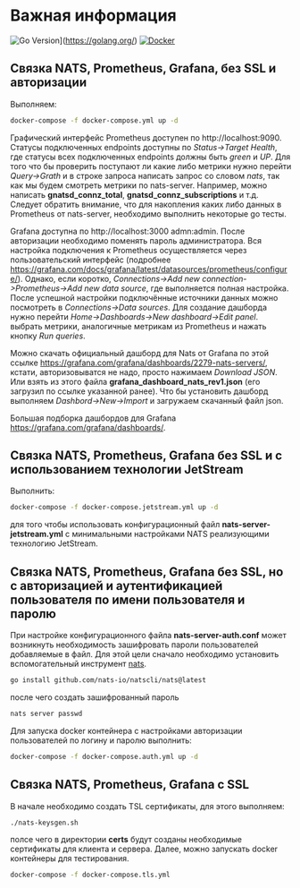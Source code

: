 # Важная информация

![Go Version](https://img.shields.io/badge/Go-1.25+-00ADD8?style=flat&logo=go)](https://golang.org/)
[![Docker](https://img.shields.io/badge/Docker-Ready-2496ED?style=flat&logo=docker)](https://www.docker.com/)

## Связка NATS, Prometheus, Grafana, без SSL и авторизации

Выполняем:

```bash
docker-compose -f docker-compose.yml up -d
```

Графический интерфейс Prometheus доступен по http://localhost:9090. Статусы подключенных endpoints доступны по _Status->Target Health_, где статусы всех подключенных endpoints должны быть _green_ и _UP_. Для того что бы проверить поступают ли какие либо метрики нужно перейти _Query->Grath_ и в строке запроса написать запрос со словом _nats_, так как мы будем смотреть метрики по nats-server.
Например, можно написать **gnatsd_connz_total**, **gnatsd_connz_subscriptions** и т.д. Следует обратить внимание, что для накопления каких либо данных в Prometheus от nats-server, необходимо выполнить некоторые go тесты.

Grafana доступна по http://localhost:3000 admn:admin. После авторизации необходимо поменять пароль администратора. Вся настройка подключения к Prometheus осуществляется через пользовательский интерфейс (подробнее https://grafana.com/docs/grafana/latest/datasources/prometheus/configure/).
Однако, если коротко, _Connections->Add new connection->Prometheus->Add new data source_, где выполняется полная настройка. После успешной настройки подключённые источники данных можно посмотреть в _Connections->Data sources_.
Для создание дашборда нужно перейти _Home->Dashboards->New dashboard->Edit panel_. выбрать метрики, аналогичные метрикам из Prometheus и нажать кнопку _Run queries_.

Можно скачать официальный дашборд для Nats от Grafana по этой ссылке https://grafana.com/grafana/dashboards/2279-nats-servers/, кстати, авторизовыватся не надо, просто нажимаем _Download JSON_. Или взять из этого файла **grafana_dashboard_nats_rev1.json** (его загрузил по ссылке указанной ранее). Что бы установить дашборд выполняем _Dashbord->New->Import_ и загружаем скачанный файл json.

Большая подборка дашбордов для Grafana https://grafana.com/grafana/dashboards/.

## Связка NATS, Prometheus, Grafana без SSL и с использованием технологии JetStream

Выполнить:

```bash
docker-compose -f docker-compose.jetstream.yml up -d
```

для того чтобы использовать конфигурационный файл **nats-server-jetstream.yml** с минимальными настройками NATS реализующими технологию JetStream.

## Связка NATS, Prometheus, Grafana без SSL, но с авторизацией и аутентификацией пользователя по имени пользователя и паролю

При настройке конфигурационного файла **nats-server-auth.conf** может возникнуть необходимость зашифровать пароли пользователей добавляемые в файл. Для этой цели сначало необходимо установить вспомогательный инструмент [nats](https://github.com/nats-io/natscli?tab=readme-ov-file#installation).

```bash
go install github.com/nats-io/natscli/nats@latest
```

после чего создать зашифрованный пароль

```bash
nats server passwd
```

Для запуска docker контейнера с настройками авторизации пользователей по логину и паролю выполнить:

```bash
docker-compose -f docker-compose.auth.yml up -d
```

## Связка NATS, Prometheus, Grafana с SSL

В начале необходимо создать TSL сертификаты, для этого выполняем:

```bash
./nats-keysgen.sh
```

полсе чего в директории **certs** будут созданы необходимые сертификаты для клиента и сервера. Далее, можно запускать docker контейнеры для тестирования.

```bash
docker-compose -f docker-compose.tls.yml
```
